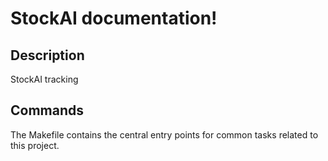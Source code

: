 # StockAI documentation!

## Description

StockAI tracking

## Commands

The Makefile contains the central entry points for common tasks related to this project.

